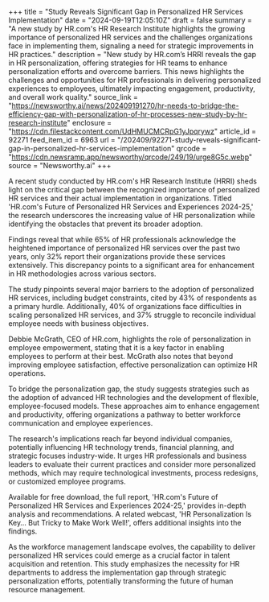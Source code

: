 +++
title = "Study Reveals Significant Gap in Personalized HR Services Implementation"
date = "2024-09-19T12:05:10Z"
draft = false
summary = "A new study by HR.com's HR Research Institute highlights the growing importance of personalized HR services and the challenges organizations face in implementing them, signaling a need for strategic improvements in HR practices."
description = "New study by HR.com’s HRRI reveals the gap in HR personalization, offering strategies for HR teams to enhance personalization efforts and overcome barriers. This news highlights the challenges and opportunities for HR professionals in delivering personalized experiences to employees, ultimately impacting engagement, productivity, and overall work quality."
source_link = "https://newsworthy.ai/news/202409191270/hr-needs-to-bridge-the-efficiency-gap-with-personalization-of-hr-processes-new-study-by-hr-research-institute"
enclosure = "https://cdn.filestackcontent.com/UdHMUCMCRpG1yJpqrywz"
article_id = 92271
feed_item_id = 6963
url = "/202409/92271-study-reveals-significant-gap-in-personalized-hr-services-implementation"
qrcode = "https://cdn.newsramp.app/newsworthy/qrcode/249/19/urge8G5c.webp"
source = "Newsworthy.ai"
+++

<p>A recent study conducted by HR.com's HR Research Institute (HRRI) sheds light on the critical gap between the recognized importance of personalized HR services and their actual implementation in organizations. Titled 'HR.com's Future of Personalized HR Services and Experiences 2024-25,' the research underscores the increasing value of HR personalization while identifying the obstacles that prevent its broader adoption.</p><p>Findings reveal that while 65% of HR professionals acknowledge the heightened importance of personalized HR services over the past two years, only 32% report their organizations provide these services extensively. This discrepancy points to a significant area for enhancement in HR methodologies across various sectors.</p><p>The study pinpoints several major barriers to the adoption of personalized HR services, including budget constraints, cited by 43% of respondents as a primary hurdle. Additionally, 40% of organizations face difficulties in scaling personalized HR services, and 37% struggle to reconcile individual employee needs with business objectives.</p><p>Debbie McGrath, CEO of HR.com, highlights the role of personalization in employee empowerment, stating that it is a key factor in enabling employees to perform at their best. McGrath also notes that beyond improving employee satisfaction, effective personalization can optimize HR operations.</p><p>To bridge the personalization gap, the study suggests strategies such as the adoption of advanced HR technologies and the development of flexible, employee-focused models. These approaches aim to enhance engagement and productivity, offering organizations a pathway to better workforce communication and employee experiences.</p><p>The research's implications reach far beyond individual companies, potentially influencing HR technology trends, financial planning, and strategic focuses industry-wide. It urges HR professionals and business leaders to evaluate their current practices and consider more personalized methods, which may require technological investments, process redesigns, or customized employee programs.</p><p>Available for free download, the full report, 'HR.com's Future of Personalized HR Services and Experiences 2024-25,' provides in-depth analysis and recommendations. A related webcast, 'HR Personalization Is Key… But Tricky to Make Work Well!', offers additional insights into the findings.</p><p>As the workforce management landscape evolves, the capability to deliver personalized HR services could emerge as a crucial factor in talent acquisition and retention. This study emphasizes the necessity for HR departments to address the implementation gap through strategic personalization efforts, potentially transforming the future of human resource management.</p>